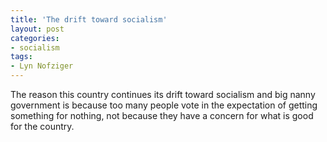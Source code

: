 ```yaml
---
title: 'The drift toward socialism'
layout: post
categories:
- socialism
tags:
- Lyn Nofziger
---
```


The reason this country continues its drift toward socialism and big nanny government is because too many people vote in the expectation of getting something for nothing, not because they have a concern for what is good for the country.